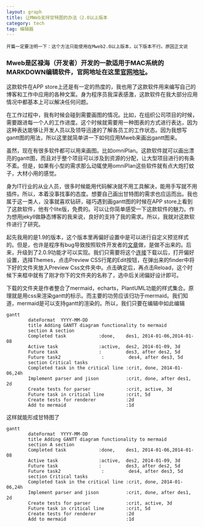 ```yaml
---
layout: graph
title: 让MWeb支持甘特图的办法（2.0以上版本
category: tech
tag: 编辑器
---
```



`开篇一定要注明一下：这个方法只能使用在Mweb2.0以上版本，以下版本不行。原因正文说`

### Mweb是区禄海（开发者）开发的一款适用于MAC系统的MARKDOWN编辑软件，官网地址在这里[官网地址](http://zh.mweb.im)。

这款软件在APP store上还是有一定的热度的，我也用了这款软件用来编写自己的博客和工作中应用的各种文案。身为程序员我深表感激，这款软件在我大部分应用情况中都基本上可以解决任何问题。

在工作过程中，我有时候会碰到需要画图的情况。比如，在组织公司项目的时候，需要跟进每一个人的工作进度。这个时候就需要用一种图表的方式进行表达，因为这种表达能够让开发人员以及领导迅速的了解各员工的工作状态。因为我想写gantt图的用法，所以这里就简单讲一下如何应用Mweb来画出gantt图来。

虽然，现在有很多软件都可以用来画图。比如omniPlan。这款软件就可以画出漂亮的gantt图，而且对于整个项目可以涉及到资源的分配，让大型项目进行的有条不紊。但是，如果有小型的需求那么动辄使用omniPlan这些软件就有点大炮打蚊子，大材小用的感觉。

身为IT行业的从业人员，很多时候能用代码解决就不用工具解决，能用手写就不用插件。所以，本着没事找事的态度。想要自己画出甘特图的需求也应运而出。我也属于这一类人，没事就喜欢钻研，碰巧遇到画gantt图的时候在APP store上看到了这款软件，他有个lite版，免费的。可以让你简单感受一下这款软件的魅力。作为想用jekyll做静态博客的我来说，良好的支持了我的需求。所以，我就对这款软件进行了研究。

起先我用的是1.9的版本，这个版本里再偏好设置中是可以进行自定义预览样式的。但是，也许是程序有bug导致按照软件开发者的[文章](http://zh.mweb.im/14689205256580.html)做，是做不出来的。后来，升级到了2.0.9功能才可以实现。我们只需要将这个[连接](http://zh.mweb.im/media/14689205256580/sample-custom-html-charts.zip)下载以后，打开偏好设置，选择Themes，点击Preview CSS行尾的Edit按钮，在弹出来的finder中将下好的文件夹放入Preview Css文件夹中。点击确定后，再点击Reload，这个时候下来框中就有了刚才你下的文件夹的名称了，选中后关闭偏好设计即可。

下载的文件夹是作者整合了mermaid，echarts，PlantUML功能的样式集合。原理就是用css来渲染gantt的标示。而主要的功劳应该归功于mermaid。我们知道，mermaid是可以支持gantt的渲染的。所以，我们只要在编辑中如此编辑


```
gantt
        dateFormat  YYYY-MM-DD
        title Adding GANTT diagram functionality to mermaid
        section A section
        Completed task            :done,    des1, 2014-01-06,2014-01-08
        Active task               :active,  des2, 2014-01-09, 3d
        Future task               :         des3, after des2, 5d
        Future task2               :         des4, after des3, 5d
        section Critical tasks
        Completed task in the critical line :crit, done, 2014-01-06,24h
        Implement parser and jison          :crit, done, after des1, 2d
        Create tests for parser             :crit, active, 3d
        Future task in critical line        :crit, 5d
        Create tests for renderer           :2d
        Add to mermaid                      :1d
```


这样就能形成甘特图了



``` mermaid
gantt
        dateFormat  YYYY-MM-DD
        title Adding GANTT diagram functionality to mermaid
        section A section
        Completed task            :done,    des1, 2014-01-06,2014-01-08
        Active task               :active,  des2, 2014-01-09, 3d
        Future task               :         des3, after des2, 5d
        Future task2               :         des4, after des3, 5d
        section Critical tasks
        Completed task in the critical line :crit, done, 2014-01-06,24h
        Implement parser and jison          :crit, done, after des1, 2d
        Create tests for parser             :crit, active, 3d
        Future task in critical line        :crit, 5d
        Create tests for renderer           :2d
        Add to mermaid                      :1d
```






